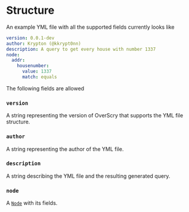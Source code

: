 # Structure

An example YML file with all the supported fields currently looks like

```yml
version: 0.0.1-dev
author: Krypton (@kkrypt0nn)
description: A query to get every house with number 1337
node:
  addr:
    housenumber:
      value: 1337
      match: equals
```

The following fields are allowed

### `version`

A string representing the version of OverScry that supports the YML file structure.

### `author`

A string representing the author of the YML file.

### `description`

A string describing the YML file and the resulting generated query.

### `node`

A [`Node`](./node.md) with its fields.
